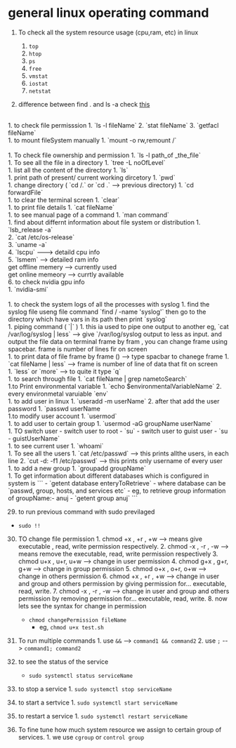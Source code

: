 # general linux operating command


1. To check all the system resource usage (cpu,ram, etc) in linux
   1. `top`
   2. `htop`
   3. `ps`
   4. `free`
   5. `vmstat`
   6. `iostat`
   7. `netstat`


2. difference between find . and ls -a check [this](../refPages/find-vs-ls.md)
<br>
1. to check file permisssion 
   1. `ls -l fileName`
   2. `stat fileName`
   3. `getfacl fileName`
<br>   
1. to mount fileSystem manually
   1. `mount -o rw,remount /`<br>
<br>
1. To check file ownership and permission
   1. `ls -l path_of _the_file`
<br>
1. To see all the file in a directory 
   1. `tree -L noOfLevel` 
<br>
1. list all the content of the directory
   1. `ls`
<br>
1. print path of present/ current working dircetory
   1. `pwd`
<br>
1. change directory ( `cd /.` or `cd .` --> previous directory)
   1. `cd forwardFile`
<br>
1.  to clear the terminal screen
    1.  `clear`
<br>
1.  to print file details
    1.  `cat fileName`
<br>
1.  to see manual page of a command
    1.  `man command`
<br>
1.  find about differnt information about file system or distribution
        1. `lsb_release -a`<br>
        2. `cat /etc/os-release`<br>
        3. `uname -a`<br>
        4. `lscpu`  ---> detaild cpu info<br>
        5. `lsmem` --> detailed ram info<br>
            get offline memery  --> currently used<br>
            get online memeory  --> currtly available<br>
        6. to check nvidia gpu info<br>
           1. `nvidia-smi`<br>
<br>
1.  to check the system logs of all the processes with syslog
     1.  find the syslog file useng file command `find / -name 'syslog'` 
         then go to the directory which have vars in its path then print `syslog`
<br>
1.  piping command ( `|` )
    1.  this ia used to pipe one output to another eg, `cat /var/log/syslog | less` --> give `/var/log/syslog output to less as input. and output the file data on terminal frame by fram , you can change frame using spacebar. frame is number of lines fir on screen
<br>
1.  to print data of file frame by frame () --> type spacbar to chanege frame 
    1.  `cat fileName | less`  --> frame is number of line of data that fit on screen
<br>
1.  `less` or `more` --> to quite it type `q`
<br>
1.  to search through file 
    1.  `cat fileName | grep nametoSearch`
<br>
1.to Print environmental variable
   1. `echo $environmentalVariableName`
   2. every environmetal varuiable `env`
<br>
1.   to add user in linux
    1.  `useradd -m userName`
    2.  after that add the user password
        1.  `passwd userName
<br>
1.to modify user account
   1. `usermod`
<br>  
1.   to add user to certain group
    1.  `usermod -aG groupName userName`
<br>
1. TO switch user
   - switch user to root
     - `su`
   - switch user to guist user
     - `su - guistUserName`
<br>
1.   to see current user
    1.  `whoami`
<br>
1. To see all the users
   1. `cat /etc/passwd` --> this prints allthe users, in each line
   2. `cut -d: -f1 /etc/passwd`  --> this prints only username of every user
<br>
1.   to add a new group
    1.  `groupadd groupName`
<br>
1.   To get information about different databases which is configured in system is
```   - `getent database enteryToRetrieve`
   - where database can be `passwd, group, hosts, and services etc`
   - eg, to retrieve group information of groupName:- anuj
     - `getent group anuj`
```

29. to run previous command with sudo previlaged                                 
   - `sudo !!`

30.  TO change file permission
    1.  chmod +x , +r , +w   --> means give executable , read, write permission respectively.
    2. chmod -x , -r , -w   -->  means remove the executable, read, write permission respectively 
    3. chmod u+x , u+r, u+w  --> change in user permission
    4. chmod g+x , g+r, g+w  --> change in group permission
    5. chmod o+x , o+r, o+w  --> change in others permission
    6. chmod +x , +r , +w    --> change in user and group and others permission by giving permission for... executable, read, write.
    7. chmod -x , -r , -w    --> change in user and group and others permission by removing permission for... executable, read, write.
    8. now lets see the syntax for change in permission
      - `chmod changePermission fileName`
        - eg, `chmod u+x test.sh`
 
31.  To run multiple commands
    1. use `&&` --> `command1 && command2`
    2. use `;` --> `command1; command2`

32.  to see the status of the service                                              
     - `sudo systemctl status serviceName`                                       

33.  to stop a service
    1.  `sudo systemctl stop serviceName`

34.  to start a sertvice
    1.  `sudo systemctl start serviceName`
35.  to restart a service
    1.  `sudo systemctl restart serviceName`

36.  To fine tune how much system resource we assign to certain group of services.
    1.  we use `cgroup` or `control group`








